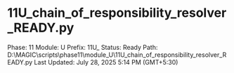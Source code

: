 # 11U_chain_of_responsibility_resolver_READY.py

Phase: 11
Module: U
Prefix: 11U_
Status: Ready
Path: D:\MAGIC\scripts\phase11\module_U\11U_chain_of_responsibility_resolver_READY.py
Last Updated: July 28, 2025 5:14 PM (GMT+5:30)
